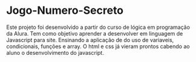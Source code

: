 # Jogo-Numero-Secreto
Este projeto foi desenvolvido a partir do curso de lógica em programação da Alura. Tem como objetivo aprender a desenvolver em linguagem de Javascript para site. 
Ensinando a aplicação de do uso de variaveis, condicionais, funções e array.
O html e css já vieram prontos cabendo ao aluno o desenvolvimento do javascript.
